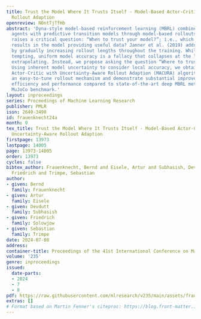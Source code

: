 ```yaml
---
title: Trust the Model Where It Trusts Itself - Model-Based Actor-Critic with Uncertainty-Aware
  Rollout Adaption
openreview: N0ntTjTfHb
abstract: 'Dyna-style model-based reinforcement learning (MBRL) combines model-free
  agents with predictive transition models through model-based rollouts. This combination
  raises a critical question: “When to trust your model?”; i.e., which rollout length
  results in the model providing useful data? Janner et al. (2019) address this question
  by gradually increasing rollout lengths throughout the training. While theoretically
  tempting, uniform model accuracy is a fallacy that collapses at the latest when
  extrapolating. Instead, we propose asking the question “Where to trust your model?”.
  Using inherent model uncertainty to consider local accuracy, we obtain the Model-Based
  Actor-Critic with Uncertainty-Aware Rollout Adaption (MACURA) algorithm. We propose
  an easy-to-tune rollout mechanism and demonstrate substantial improvements in data
  efficiency and performance compared to state-of-the-art deep MBRL methods on the
  MuJoCo benchmark.'
layout: inproceedings
series: Proceedings of Machine Learning Research
publisher: PMLR
issn: 2640-3498
id: frauenknecht24a
month: 0
tex_title: Trust the Model Where It Trusts Itself - Model-Based Actor-Critic with
  Uncertainty-Aware Rollout Adaption
firstpage: 13973
lastpage: 14005
page: 13973-14005
order: 13973
cycles: false
bibtex_author: Frauenknecht, Bernd and Eisele, Artur and Subhasish, Devdutt and Solowjow,
  Friedrich and Trimpe, Sebastian
author:
- given: Bernd
  family: Frauenknecht
- given: Artur
  family: Eisele
- given: Devdutt
  family: Subhasish
- given: Friedrich
  family: Solowjow
- given: Sebastian
  family: Trimpe
date: 2024-07-08
address:
container-title: Proceedings of the 41st International Conference on Machine Learning
volume: '235'
genre: inproceedings
issued:
  date-parts:
  - 2024
  - 7
  - 8
pdf: https://raw.githubusercontent.com/mlresearch/v235/main/assets/frauenknecht24a/frauenknecht24a.pdf
extras: []
# Format based on Martin Fenner's citeproc: https://blog.front-matter.io/posts/citeproc-yaml-for-bibliographies/
---
```

